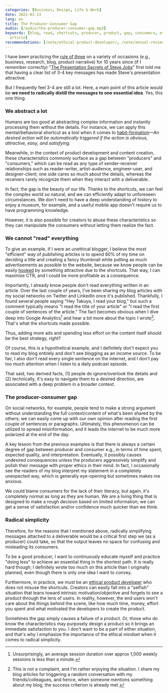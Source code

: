 ```yaml
---
categories: [Business, Design, Life & Work]
date: 2022-01-23
lang: en
title: The Producer-Consumer Gap
audio: [/audio/the-producer-consumer-gap.mp3]
keywords: [blog, read, shortcuts, producer, product, gap, consumers, ethical, messages,
  article]
recommendations: [/note/ethical-product-developer/, /note/annual-review-2021/, /note/hello-english/]
---
```


I have been practicing the [rule of three](https://en.wikipedia.org/wiki/Rule_of_three_%28writing%29) on a variety of occasions (e.g., business, research, blog, product narrative) for 10 years since (if I remember correctly) "[The Presentation Secrets of Steve Jobs](https://www.carminegallo.com/books/presentation-secrets-of-steve-jobs/)" first told me that having a clear list of 3-4 key messages has made Steve's presentation attractive.

But I frequently feel 3-4 are still a lot. Here, a main point of this article would be **we need to radically distill the messages to one essential idea**. Yes, this one thing.

### We abstract a lot

Humans are too good at abstracting complex information and instantly processing them without the details. For instance, we can apply this mental/behavioral shortcut as a tool when it comes to [habit-formation](/note/atomic-habits/)*&mdash;An desired action will be automatically triggered if the action is obvious, attractive, easy, and satisfying.*

Meanwhile, in the context of product development and content creation, these characteristics commonly surface as a gap between "producers" and "consumers," which can be read as any type of sender-receiver relationships such as reader-writer, artist-audience, engineer-user, and designer-client; one side cares so much about the details, whereas the receivers rarely recognize them when they interact with a deliverable.

In fact, the gap is the beauty of our life. Thanks to the shortcuts, we can feel the complex world so natural, and we can efficiently adapt to unforeseen circumstances. We don't need to have a deep understanding of history to enjoy a museum, for example, and a useful mobile app doesn't require us to have programming knowledge.

However, it is also possible for creators to abuse these characteristics so they can manipulate the consumers without letting them realize the fact.

### We cannot "read" everything

To give an example, if I were an unethical blogger, I believe the most "efficient" way of publishing articles is to spend 80% of my time on deciding a title and creating a fancy thumbnail while putting as much advertisements as possible to the website, because we know people can be easily [hooked](https://www.amazon.com/Hooked-How-Build-Habit-Forming-Products-ebook/dp/B00LMGLXTS) by something attractive due to the shortcuts. That way, I can maximize CTR, and I could be more profitable as a consequence.

Importantly, I already know people don't read everything written in an article. Over the last couple of years, I've been sharing my blog articles with my social networks on Twitter and LinkedIn once it's published. Thankfully, I found several people saying "Hey Takuya, I read your blog," but such a comment typically means "I read the title of your article" or "I read the first couple of sentences of the article." The fact becomes obvious when I dive deep into Google Analytics[^1] and hear a bit more about the topic I wrote[^2]. That's what the shortcuts made possible.

Thus, adding more ads and spending less effort on the content itself should be the best strategy, right?

Of course, this is a hypothetical example, and I definitely don't expect you to read my blog entirely and don't see blogging as an income source. To be fair, I also don't read every single sentence on the internet, and I don't pay too much attention when I listen to a daily podcast episode.

That said, two derived facts, (1) people do ignore/overlook the details and (2) technically, it's easy to navigate them to a desired direction, are associated with a deep problem in a broader context.

### The producer-consumer gap

On social networks, for example, people tend to make a strong argument without understanding the full context/content of what's been shared by the others; we can easily come up with our own opinion after reading the first couple of sentences or paragraphs. Ultimately, this phenomenon can be utilized to spread misinformation, and it leads the internet to be much more polarized at the end of the day.

A key lesson from the previous examples is that there is always a certain degree of gap between producer and consumer e.g., in terms of time spent, expected quality, and interpretation. Eventually, it possibly causes undesired consequences unless the producers aggressively simplify and polish their message with proper ethics in their mind. In fact, I occasionally see the readers of my blog interpret my statement in a completely unexpected way, which is generally eye-opening but sometimes makes me anxious.

We could blame consumers for the lack of their literacy, but again, it's completely normal as long as they are human. We are a living thing that is designed to make a rough decision based on limited information; we can get a sense of satisfaction and/or confidence much quicker than we think.

### Radical simplicity

Therefore, for the reasons that I mentioned above, radically simplifying messages attached to a deliverable would be a critical first step we (as a producer) could take, so that the output leaves no space for confusing and misleading its consumers.

To be a good producer, I want to continuously educate myself and practice "doing less" to achieve an essential thing in the shortest path. It is really hard though; I definitely wrote too much on this article than I originally planned, even though there is only one idea I want to convey.

Furthermore, in practice, we must be an [ethical product developer](/note/ethical-product-developer/) who does not misuse the shortcuts. Creators can easily fall into a "selfish" situation that leans toward intrinsic motivation/objective and forgets to see a product through the lens of users. In reality, however, the end users won't care about the things behind the scene, like how much time, money, effort you spent and what motivated the developers to create the product.

Sometimes the gap simply causes a failure of a product. Or, those who do know the characteristics may purposely design a product so it brings an immediate satisfaction to you. I don't want to be a part of either situation, and that's why I emphasize the importance of the ethical mindset when it comes to radical simplicity.

[^1]: Unsurprisingly, an average session duration over approx 1,000 weekly sessions is less than a minute.
[^2]: This is not a complaint, and I'm rather enjoying the situation. I share my blog articles for triggering a random conversation with my friends/colleagues, and hence, when someone mentions something about my blog, the success criterion is already met.
